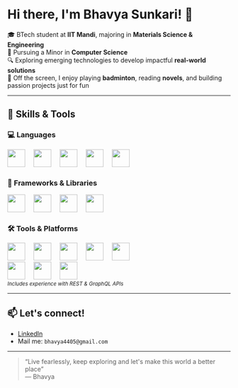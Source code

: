 # Hi there, I'm Bhavya Sunkari! 👋

🎓 BTech student at **IIT Mandi**, majoring in **Materials Science & Engineering**  
🧠 Pursuing a Minor in **Computer Science**  
🔍 Exploring emerging technologies to develop impactful **real-world solutions**  
🏸 Off the screen, I enjoy playing **badminton**, reading **novels**, and building passion projects just for fun

---

## 🧠 Skills & Tools

### 💻 Languages  
<span>
  <img src="https://cdn.jsdelivr.net/gh/devicons/devicon/icons/python/python-original.svg" height="40" style="margin-right:15px"/>
  <img src="https://cdn.jsdelivr.net/gh/devicons/devicon/icons/cplusplus/cplusplus-original.svg" height="40" style="margin-right:15px"/>
  <img src="https://cdn.jsdelivr.net/gh/devicons/devicon/icons/javascript/javascript-original.svg" height="40" style="margin-right:15px"/>
  <img src="https://cdn.jsdelivr.net/gh/devicons/devicon/icons/html5/html5-original.svg" height="40" style="margin-right:15px"/>
  <img src="https://cdn.jsdelivr.net/gh/devicons/devicon/icons/css3/css3-original.svg" height="40"/>
</span>

### 🧰 Frameworks & Libraries  
<span>
  <img src="https://cdn.jsdelivr.net/gh/devicons/devicon/icons/tensorflow/tensorflow-original.svg" height="40" style="margin-right:15px"/>
  <img src="https://upload.wikimedia.org/wikipedia/commons/a/ae/Keras_logo.svg" height="40" style="margin-right:15px"/>
  <img src="https://cdn.jsdelivr.net/gh/devicons/devicon/icons/flask/flask-original.svg" height="40" style="margin-right:15px"/>
  <img src="https://cdn.jsdelivr.net/gh/devicons/devicon/icons/react/react-original.svg" height="40"/>
</span>

### 🛠 Tools & Platforms  
<span>
  <img src="https://cdn.jsdelivr.net/gh/devicons/devicon/icons/git/git-original.svg" height="40" style="margin-right:15px"/>
  <img src="https://cdn.jsdelivr.net/gh/devicons/devicon/icons/github/github-original.svg" height="40" style="margin-right:15px"/>
  <img src="https://cdn.jsdelivr.net/gh/devicons/devicon/icons/vscode/vscode-original.svg" height="40" style="margin-right:15px"/>
  <img src="https://cdn.jsdelivr.net/gh/devicons/devicon/icons/linux/linux-original.svg" height="40" style="margin-right:15px"/>
  <img src="https://cdn.jsdelivr.net/gh/devicons/devicon/icons/mongodb/mongodb-original.svg" height="40"/>
</span>  
<br/>
<span>
  <img src="https://cdn.jsdelivr.net/gh/devicons/devicon/icons/googlecloud/googlecloud-original.svg" height="40" style="margin-right:15px"/>
  <img src="https://www.vectorlogo.zone/logos/getpostman/getpostman-icon.svg" height="40" style="margin-right:15px"/>
  <img src="https://cdn.jsdelivr.net/gh/devicons/devicon/icons/graphql/graphql-plain.svg" height="40"/>
</span>  
<br/>
<sub><i>Includes experience with REST & GraphQL APIs</i></sub>

---

## 📫 Let's connect!
- [LinkedIn](https://www.linkedin.com/in/bhavya-sunkari445)  
- Mail me: `bhavya4405@gmail.com`

---

> “Live fearlessly, keep exploring and let's make this world a better place”  
> — Bhavya
